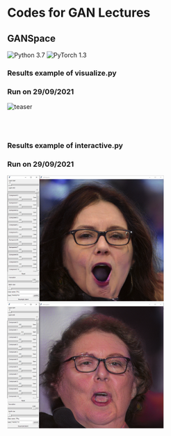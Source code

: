 # Codes for GAN Lectures
## GANSpace
![Python 3.7](https://img.shields.io/badge/python-3.7-green.svg)
![PyTorch 1.3](https://img.shields.io/badge/pytorch-1.3-green.svg)<br>


### Results example of visualize.py 
### Run on 29/09/2021
![teaser](GANspace/out/StyleGAN-ffhq/g_mapping/ipca/summ/components_W.jpg)

<br>
<br>

### Results example of interactive.py
### Run on 29/09/2021
<p float="left">
    <img src="InteractiveResult.png" width="360"/>
    <img src="InteractiveChange.png" width="360"/>
</p>
